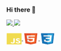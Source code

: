 ### Hi there 👋
<div>
   <a href="https://github.com/carloselcastro">
   <img height="180em" src="https://github-readme-stats.vercel.app/api?username=carloselcastro&show_icons=true&theme=tokyonight&include_all_commits=true&count_private=true"/>
   <img height="180em" src="https://github-readme-stats.vercel.app/api/top-langs/?username=carloselcastro&layout=compact&langs_count=6&theme=tokyonight"/>
</div>
    
<div style="display: inline_block"><br>
  <img align="center" alt="Js" height="30" width="40" src="https://raw.githubusercontent.com/devicons/devicon/master/icons/javascript/javascript-plain.svg">
  <img align="center" alt="HTML" height="30" width="40" src="https://raw.githubusercontent.com/devicons/devicon/master/icons/html5/html5-original.svg">
  <img align="center" alt="CSS" height="30" width="40" src="https://raw.githubusercontent.com/devicons/devicon/master/icons/css3/css3-original.svg">
</div>
 
<br>
 
<!-- ### Contatos abaixo!
 
<div> 
  <a href = "joaoleal98@outlook.com"><img src="https://img.shields.io/badge/-Outlook-%2300f?style=for-the-badge&logo=Outlook&logoColor=white" target="_blank"></a>
  <a href="https://www.linkedin.com/in/jo%C3%A3o-v%C3%ADtor-leal-de-castro-50871126a" target="_blank"><img src="https://img.shields.io/badge/-LinkedIn-%230077B5?style=for-the-badge&logo=linkedin&logoColor=white" target="_blank"></a>
</div> -->